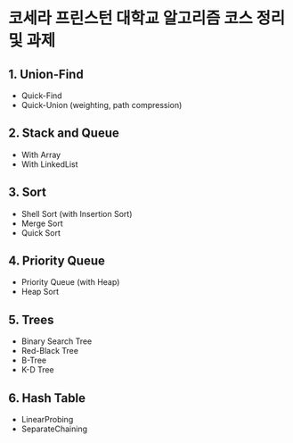 # 코세라 프린스턴 대학교 알고리즘 코스 정리 및 과제

## 1. Union-Find
* Quick-Find
* Quick-Union (weighting, path compression)
## 2. Stack and Queue
* With Array
* With LinkedList
## 3. Sort
* Shell Sort (with Insertion Sort)
* Merge Sort
* Quick Sort
## 4. Priority Queue
* Priority Queue (with Heap)
* Heap Sort
## 5. Trees
* Binary Search Tree
* Red-Black Tree
* B-Tree
* K-D Tree
## 6. Hash Table
* LinearProbing
* SeparateChaining